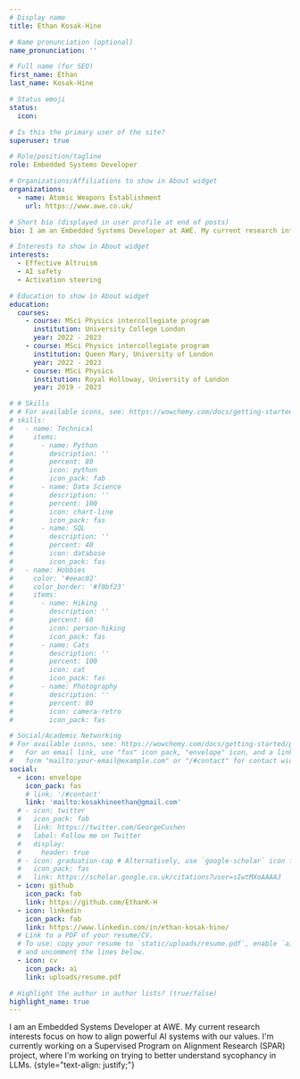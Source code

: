 ```yaml
---
# Display name
title: Ethan Kosak-Hine

# Name pronunciation (optional)
name_pronunciation: ''

# Full name (for SEO)
first_name: Ethan
last_name: Kosak-Hine

# Status emoji
status:
  icon: 

# Is this the primary user of the site?
superuser: true

# Role/position/tagline
role: Embedded Systems Developer

# Organizations/Affiliations to show in About widget
organizations:
  - name: Atomic Weapons Establishment
    url: https://www.awe.co.uk/

# Short bio (displayed in user profile at end of posts)
bio: I am an Embedded Systems Developer at AWE. My current research interests focus on how to align powerful AI systems with our values. I'm currently working on a Supervised Program on Alignment Research (SPAR) project, where I'm working on trying to better understand sycophancy in LLMs.

# Interests to show in About widget
interests:
  - Effective Altruism
  - AI safety
  - Activation steering

# Education to show in About widget
education:
  courses:
    - course: MSci Physics intercollegiate program
      institution: University College London
      year: 2022 - 2023
    - course: MSci Physics intercollegiate program
      institution: Queen Mary, University of London
      year: 2022 - 2023
    - course: MSci Physics
      institution: Royal Holloway, University of London
      year: 2019 - 2023

# # Skills
# # For available icons, see: https://wowchemy.com/docs/getting-started/page-builder/#icons
# skills:
#   - name: Technical
#     items:
#       - name: Python
#         description: ''
#         percent: 80
#         icon: python
#         icon_pack: fab
#       - name: Data Science
#         description: ''
#         percent: 100
#         icon: chart-line
#         icon_pack: fas
#       - name: SQL
#         description: ''
#         percent: 40
#         icon: database
#         icon_pack: fas
#   - name: Hobbies
#     color: '#eeac02'
#     color_border: '#f0bf23'
#     items:
#       - name: Hiking
#         description: ''
#         percent: 60
#         icon: person-hiking
#         icon_pack: fas
#       - name: Cats
#         description: ''
#         percent: 100
#         icon: cat
#         icon_pack: fas
#       - name: Photography
#         description: ''
#         percent: 80
#         icon: camera-retro
#         icon_pack: fas

# Social/Academic Networking
# For available icons, see: https://wowchemy.com/docs/getting-started/page-builder/#icons
#   For an email link, use "fas" icon pack, "envelope" icon, and a link in the
#   form "mailto:your-email@example.com" or "/#contact" for contact widget.
social:
  - icon: envelope
    icon_pack: fas
    # link: '/#contact'
    link: 'mailto:kosakhineethan@gmail.com'
  # - icon: twitter
  #   icon_pack: fab
  #   link: https://twitter.com/GeorgeCushen
  #   label: Follow me on Twitter
  #   display:
  #     header: true
  # - icon: graduation-cap # Alternatively, use `google-scholar` icon from `ai` icon pack
  #   icon_pack: fas
  #   link: https://scholar.google.co.uk/citations?user=sIwtMXoAAAAJ
  - icon: github
    icon_pack: fab
    link: https://github.com/EthanK-H
  - icon: linkedin
    icon_pack: fab
    link: https://www.linkedin.com/in/ethan-kosak-hine/
  # Link to a PDF of your resume/CV.
  # To use: copy your resume to `static/uploads/resume.pdf`, enable `ai` icons in `params.yaml`,
  # and uncomment the lines below.
  - icon: cv
    icon_pack: ai
    link: uploads/resume.pdf

# Highlight the author in author lists? (true/false)
highlight_name: true
---
```


I am an Embedded Systems Developer at AWE. My current research interests focus on how to align powerful AI systems with our values. I'm currently working on a Supervised Program on Alignment Research (SPAR) project, where I'm working on trying to better understand sycophancy in LLMs.
{style="text-align: justify;"}

